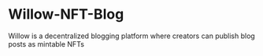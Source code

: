 # Willow-NFT-Blog

Willow is a decentralized blogging platform where creators can publish blog posts as mintable NFTs
